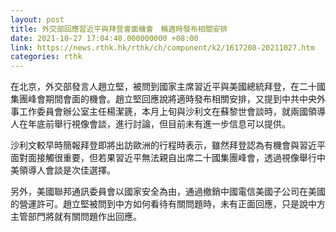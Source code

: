 ```yaml
---
layout: post
title: 外交部回應習近平與拜登會面機會　稱適時發布相關安排
date: 2021-10-27 17:04:40.000000000 +08:00
link: https://news.rthk.hk/rthk/ch/component/k2/1617208-20211027.htm
categories: rthk
---
```


在北京，外交部發言人趙立堅，被問到國家主席習近平與美國總統拜登，在二十國集團峰會期間會面的機會。趙立堅回應說將適時發布相關安排，又提到中共中央外事工作委員會辦公室主任楊潔篪，本月上旬與沙利文在蘇黎世會談時，就兩國領導人在年底前舉行視像會談，進行討論，但目前未有進一步信息可以提供。

沙利文較早時簡報拜登即將出訪歐洲的行程時表示，雖然拜登認為有機會與習近平面對面接觸很重要，但若果習近平無法親自出席二十國集團峰會，透過視像舉行中美領導人會談是次佳選擇。

另外，美國聯邦通訊委員會以國家安全為由，通過撤銷中國電信美國子公司在美國的營運許可。趙立堅被問到中方如何看待有關問題時，未有正面回應，只是說中方主管部門將就有關問題作出回應。
